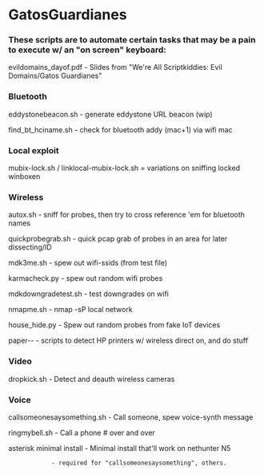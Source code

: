 # GatosGuardianes #
### These scripts are to automate certain tasks that may be a pain to execute w/ an "on screen" keyboard:

evildomains_dayof.pdf	- Slides from "We're All Scriptkiddies: Evil Domains/Gatos Guardianes"

### Bluetooth
eddystonebeacon.sh 	- generate eddystone URL beacon (wip)

find_bt_hciname.sh 	-  check for bluetooth addy (mac+1) via wifi mac

### Local exploit
mubix-lock.sh / linklocal-mubix-lock.sh = variations on sniffing locked winboxen

### Wireless
autox.sh 		- sniff for probes, then try to cross reference 'em for bluetooth names

quickprobegrab.sh       - quick pcap grab of probes in an area for later dissecting/ID

mdk3me.sh 		- spew out wifi-ssids (from test file)

karmacheck.py 		- spew out random wifi probes

mdkdowngradetest.sh 	- test downgrades on wifi

nmapme.sh		- nmap -sP local network

house_hide.py		- Spew out random probes from fake IoT devices

paper-- 		- scripts to detect HP printers w/ wireless direct on, and do stuff

### Video
dropkick.sh             - Detect and deauth wireless cameras

### Voice
callsomeonesaysomething.sh	- Call someone, spew voice-synth message

ringmybell.sh			- Call a phone # over and over

asterisk minimal install 	- Minimal install that'll work on nethunter N5

				- required for "callsomeonesaysomething", others.


